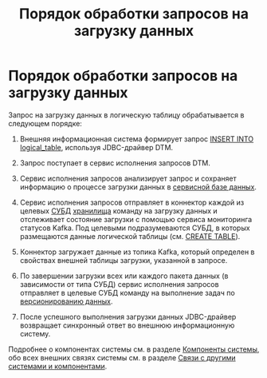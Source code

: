 ﻿---
layout: default
title: Порядок обработки запросов на загрузку данных
nav_order: 2
parent: Связи с другими системами и компонентами
grand_parent: Обзор понятий, компонентов и связей
has_children: false
has_toc: false
---

Порядок обработки запросов на загрузку данных
=============================================

Запрос на загрузку данных в логическую таблицу обрабатывается в следующем порядке:

1.  Внешняя информационная система формирует запрос [INSERT INTO logical\_table](../../../Справочная_информация/Запросы_SQLplus/INSERT_INTO_logical_table/INSERT_INTO_logical_table.md), 
    используя JDBC-драйвер DTM.

2.  Запрос поступает в сервис исполнения запросов DTM.

3.  Сервис исполнения запросов анализирует запрос и сохраняет информацию о процессе загрузки данных в 
    [сервисной базе данных](../../Основные_понятия/Сервисная_база_данных/Сервисная_база_данных.md).

4.  Сервис исполнения запросов отправляет в коннектор каждой из целевых 
    [СУБД](../../../Введение/Поддерживаемые_СУБД_хранилища/Поддерживаемые_СУБД_хранилища.md) 
    [хранилища](../../Основные_понятия/Хранилище_данных/Хранилище_данных.md) команду на загрузку данных и 
    отслеживает состояние загрузки с помощью сервиса мониторинга статусов Kafka. Под целевыми подразумеваются 
    СУБД, в которых размещаются данные логической таблицы 
    (см. [CREATE TABLE](../../../Справочная_информация/Запросы_SQLplus/CREATE_TABLE/CREATE_TABLE.md)).

5.  Коннектор загружает данные из топика Kafka, который определен в свойствах внешней таблицы загрузки, 
    указанной в запросе.

6.  По завершении загрузки всех или каждого пакета данных (в зависимости от типа СУБД) сервис исполнения 
    запросов отправляет в целевые СУБД команду на выполнение задач по 
    [версионированию данных](../../../Работа_с_системой/Загрузка_данных/Версионирование_данных/Версионирование_данных.md).

7.  После успешного выполнения загрузки данных JDBC-драйвер возвращает синхронный ответ во внешнюю 
    информационную систему.


Подробнее о компонентах системы см. в разделе [Компоненты системы](../../Компоненты_системы/Компоненты_системы.md), 
обо всех внешних связях системы см. в разделе [Связи с другими системами и компонентами](../Связи_с_другими_системами_и_компонентами.md).